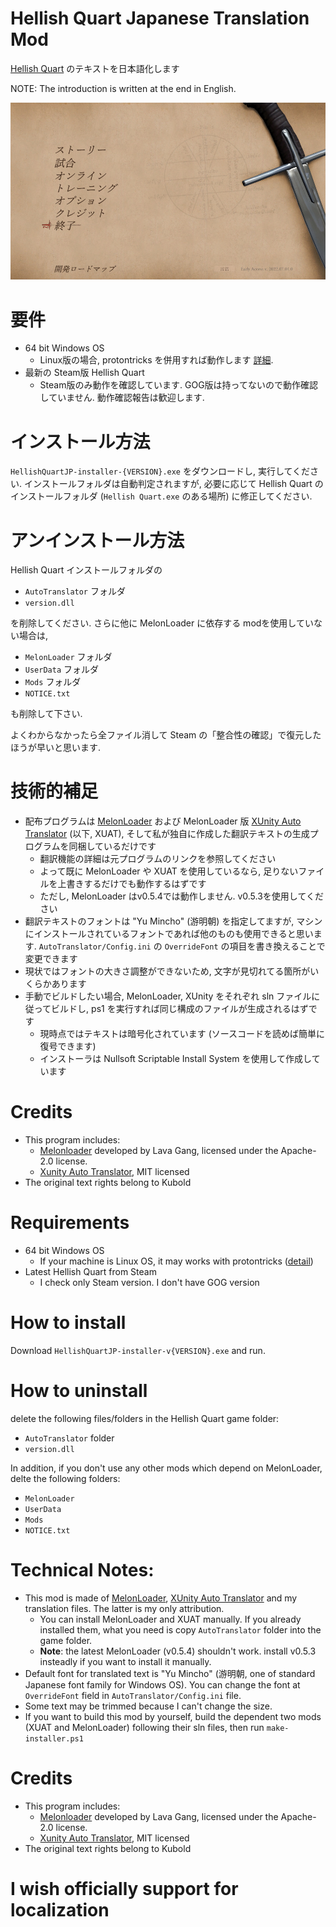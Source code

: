 # Hellish Quart Japanese Translation Mod

[Hellish Quart](https://store.steampowered.com/app/1000360/Hellish_Quart/) のテキストを日本語化します

NOTE: The introduction is written at the end in English.

![cover](doc/cover.jpg)

# 要件

* 64 bit Windows OS
    * Linux版の場合, protontricks を併用すれば動作します [詳細](https://melonwiki.xyz/#/README?id=linux-instructions).
* 最新の Steam版 Hellish Quart
	* Steam版のみ動作を確認しています. GOG版は持ってないので動作確認していません. 動作確認報告は歓迎します.

# インストール方法

`HellishQuartJP-installer-{VERSION}.exe` をダウンロードし, 実行してください. インストールフォルダは自動判定されますが, 必要に応じて Hellish Quart のインストールフォルダ (`Hellish Quart.exe` のある場所) に修正してください.

# アンインストール方法

Hellish Quart インストールフォルダの

* `AutoTranslator` フォルダ
* `version.dll`

を削除してください. さらに他に MelonLoader に依存する modを使用していない場合は,

* `MelonLoader` フォルダ
* `UserData` フォルダ
* `Mods` フォルダ
* `NOTICE.txt`

も削除して下さい.

よくわからなかったら全ファイル消して Steam の「整合性の確認」で復元したほうが早いと思います.

# 技術的補足

* 配布プログラムは [MelonLoader](https://github.com/LavaGang/MelonLoader) および MelonLoader 版 [XUnity Auto Translator](https://github.com/bbepis/XUnity.AutoTranslator) (以下, XUAT), そして私が独自に作成した翻訳テキストの生成プログラムを同梱しているだけです
    * 翻訳機能の詳細は元プログラムのリンクを参照してください
    * よって既に MelonLoader や XUAT を使用しているなら, 足りないファイルを上書きするだけでも動作するはずです
    * ただし, MelonLoader はv0.5.4では動作しません. v0.5.3を使用してください
* 翻訳テキストのフォントは "Yu Mincho" (游明朝) を指定してますが, マシンにインストールされているフォントであれば他のものも使用できると思います. `AutoTranslator/Config.ini` の `OverrideFont` の項目を書き換えることで変更できます
* 現状ではフォントの大きさ調整ができないため, 文字が見切れてる箇所がいくらかあります
* 手動でビルドしたい場合, MelonLoader, XUnity をそれぞれ sln ファイルに従ってビルドし, ps1 を実行すれば同じ構成のファイルが生成されるはずです
    * 現時点ではテキストは暗号化されています (ソースコードを読めば簡単に復号できます)
    * インストーラは Nullsoft Scriptable Install System を使用して作成しています

# Credits

* This program includes:
    * [Melonloader](https://github.com/LavaGang/MelonLoader) developed by Lava Gang, licensed under the Apache-2.0 license.
    * [Xunity Auto Translator](https://github.com/bbepis/XUnity.AutoTranslator), MIT licensed
* The original text rights belong to Kubold

# Requirements

* 64 bit Windows OS
    * If your machine is Linux OS, it may works with protontricks ([detail](https://melonwiki.xyz/#/README?id=linux-instructions))
* Latest Hellish Quart from Steam
    * I check only Steam version. I don't have GOG version

# How to install

Download  `HellishQuartJP-installer-v{VERSION}.exe` and run.

# How to uninstall

delete the following files/folders in the Hellish Quart game folder:

* `AutoTranslator` folder
* `version.dll`

In addition, if you don't use any other mods which depend on MelonLoader, delte the following folders:

* `MelonLoader`
* `UserData`
* `Mods`
* `NOTICE.txt`

# Technical Notes:

* This mod is made of [MelonLoader](https://github.com/LavaGang/MelonLoader), [XUnity Auto Translator](https://github.com/bbepis/XUnity.AutoTranslator) and my translation files. The latter is my only attribution.
    * You can install MelonLoader and XUAT manually. If you already installed them, what you need is copy `AutoTranslator` folder into the game folder.
    * **Note**: the latest MelonLoader (v0.5.4) shouldn't work. install v0.5.3 insteadly if you want to install it manually.  
* Default font for translated text is "Yu Mincho" (游明朝, one of standard Japanese font family for Windows OS). You can change the font at `OverrideFont` field in `AutoTranslator/Config.ini` file.
* Some text may be trimmed because I can't change the size.
* If you want to build this mod by yourself, build the dependent two mods (XUAT and MelonLoader) following their sln files, then run `make-installer.ps1` 

# Credits

* This program includes:
    * [Melonloader](https://github.com/LavaGang/MelonLoader) developed by Lava Gang, licensed under the Apache-2.0 license.
    * [Xunity Auto Translator](https://github.com/bbepis/XUnity.AutoTranslator), MIT licensed
* The original text rights belong to Kubold

# **I wish officially support for localization**
